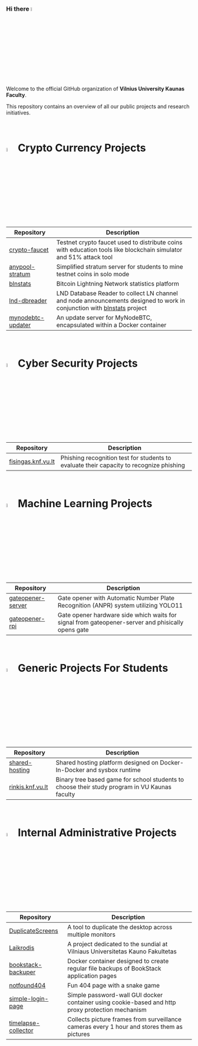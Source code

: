 ### Hi there <img src="https://media.giphy.com/media/hvRJCLFzcasrR4ia7z/giphy.gif" width="5%">

Welcome to the official GitHub organization of **Vilnius University Kaunas Faculty**. 

This repository contains an overview of all our public projects and research initiatives.


</br>

# <img src="https://media0.giphy.com/media/v1.Y2lkPTc5MGI3NjExd3d2cWxibWE2aTIzeDFpMzMzcWptNXI3bzAycG45ZzNqNHp6d2RsbSZlcD12MV9pbnRlcm5hbF9naWZfYnlfaWQmY3Q9Zw/WT9wi81vtEhqt17SE4/giphy.gif" width="5%"> Crypto Currency Projects

| Repository | Description |
|------------|-------------|
| [crypto-faucet](https://github.com/kaunofakultetas/crypto-faucet) | Testnet crypto faucet used to distribute coins with education tools like blockchain simulator and 51% attack tool |
| [anypool-stratum](https://github.com/kaunofakultetas/anypool-stratum) | Simplified stratum server for students to mine testnet coins in solo mode |
| [blnstats](https://github.com/VUKNF-Fintech-Research-Group/blnstats) | Bitcoin Lightning Network statistics platform |
| [lnd-dbreader](https://github.com/VUKNF-Fintech-Research-Group/lnd-dbreader) | LND Database Reader to collect LN channel and node announcements designed to work in conjunction with [blnstats](https://github.com/VUKNF-Fintech-Research-Group/blnstats) project |
| [mynodebtc-updater](https://github.com/kaunofakultetas/mynodebtc-updater) | An update server for MyNodeBTC, encapsulated within a Docker container |


</br>

# <img src="https://media3.giphy.com/media/v1.Y2lkPTc5MGI3NjExZmNwcGdhbmF3OXJhbWhxanR4NDR2MWd3NGZ6M3Nia2hwc201Ym1pZiZlcD12MV9pbnRlcm5hbF9naWZfYnlfaWQmY3Q9cw/wgvsRSZ2RNeG6HxfBN/giphy.gif" width="5%"> Cyber Security Projects

| Repository | Description |
|------------|-------------|
| [fisingas.knf.vu.lt](https://github.com/kaunofakultetas/fisingas.knf.vu.lt) | Phishing recognition test for students to evaluate their capacity to recognize phishing |


</br>

# <img src="https://media2.giphy.com/media/v1.Y2lkPTc5MGI3NjExNWt0bnJ1dWNqbnByZWVuNG5lNWxrMTh3N29uZWtoOGI1NHphZGk1MSZlcD12MV9pbnRlcm5hbF9naWZfYnlfaWQmY3Q9cw/SlKBbQNNZNfcPRWYW7/giphy.gif" width="5%"> Machine Learning Projects

| Repository | Description |
|------------|-------------|
| [gateopener-server](https://github.com/kaunofakultetas/gateopener-server) | Gate opener with Automatic Number Plate Recognition (ANPR) system utilizing YOLO11 |
| [gateopener-rpi](https://github.com/kaunofakultetas/gateopener-rpi) | Gate opener hardware side which waits for signal from gateopener-server and phisically opens gate |



</br>

# <img src="https://media2.giphy.com/media/v1.Y2lkPTc5MGI3NjExajQ0MGZ0aTVlOG56YTc4Z2c5MGx6dGpsZ2cxNXB5eDJoM2U4YW9ndyZlcD12MV9pbnRlcm5hbF9naWZfYnlfaWQmY3Q9cw/TxGKXohg7rO5b0Ad7y/giphy.gif" width="5%"> Generic Projects For Students

| Repository | Description |
|------------|-------------|
| [shared-hosting](https://github.com/kaunofakultetas/shared-hosting) | Shared hosting platform designed on Docker-In-Docker and sysbox runtime |
| [rinkis.knf.vu.lt](https://github.com/kaunofakultetas/rinkis.knf.vu.lt) | Binary tree based game for school students to choose their study program in VU Kaunas faculty |

</br>

# <img src="https://media3.giphy.com/media/v1.Y2lkPTc5MGI3NjExcnJiN3pmNjByZTRwZzNlcnBuNHJjd3VsNWZ6dXJ0ZjZxdzZsZ3pyaCZlcD12MV9pbnRlcm5hbF9naWZfYnlfaWQmY3Q9cw/uLF4SYgnfkuEUufPwg/giphy.gif" width="5%"> Internal Administrative Projects

| Repository | Description |
|------------|-------------|
| [DuplicateScreens](https://github.com/kaunofakultetas/DuplicateScreens) | A tool to duplicate the desktop across multiple monitors |
| [Laikrodis](https://github.com/kaunofakultetas/Laikrodis) | A project dedicated to the sundial at Vilniaus Universitetas Kauno Fakultetas |
| [bookstack-backuper](https://github.com/kaunofakultetas/bookstack-backuper) | Docker container designed to create regular file backups of BookStack application pages |
| [notfound404](https://github.com/kaunofakultetas/notfound404) | Fun 404 page with a snake game |
| [simple-login-page](https://github.com/kaunofakultetas/simple-login-page) | Simple password-wall GUI docker container using cookie-based and http proxy protection mechanism |
| [timelapse-collector](https://github.com/kaunofakultetas/timelapse-collector) | Collects picture frames from surveillance cameras every 1 hour and stores them as pictures |

</br>
</br>

